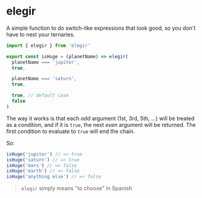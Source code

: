 # elegir

A simple function to do switch-like expressions that look good, so you don't have to nest your ternaries.

```js
import { elegir } from 'elegir'

export const isHuge = (planetName) => elegir(
  planetName === 'jupiter',
  true,

  planetName === 'saturn',
  true,

  true, // default case
  false
)
```

The way it works is that each _odd_ argument (1st, 3rd, 5th, …) will be treated as a condition, and if it is `true`, the next _even_ argument will be returned. The first condition to evaluate to `true` will end the chain.

So:

```js
isHuge('jupiter') // => true
isHuge('saturn') // => true
isHuge('mars') // => false
isHuge('earth') // => false
isHuge('anything else') // => false
```

> `elegir` simply means "to choose" in Spanish
